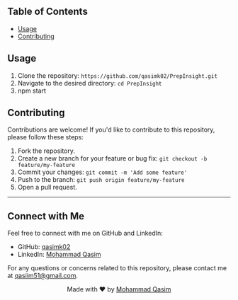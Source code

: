 ## Table of Contents
- [Usage](#usage)
- [Contributing](#contributing)

## Usage
1. Clone the repository: `https://github.com/qasimk02/PrepInsight.git`
2. Navigate to the desired directory: `cd PrepInsight`
3. npm start

## Contributing
Contributions are welcome! If you'd like to contribute to this repository, please follow these steps:
1. Fork the repository.
2. Create a new branch for your feature or bug fix: `git checkout -b feature/my-feature`
3. Commit your changes: `git commit -m 'Add some feature'`
4. Push to the branch: `git push origin feature/my-feature`
5. Open a pull request.

---
## Connect with Me

Feel free to connect with me on GitHub and LinkedIn:

- GitHub: [qasimk02](https://github.com/qasimk02)
- LinkedIn: [Mohammad Qasim](https://www.linkedin.com/in/mohammad-qasim-9ba96120a/)

For any questions or concerns related to this repository, please contact me at qasiim51@gmail.com.

<p align="center">
  Made with ❤️ by <a href="https://github.com/qasimk02">Mohammad Qasim</a>
</p>
